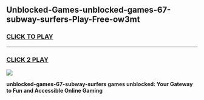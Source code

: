 
## Unblocked-Games-unblocked-games-67-subway-surfers-Play-Free-ow3mt
<h3>
<a href="https://premium76.site?title=unblocked-games-67-subway-surfers&ref=22A">CLICK TO PLAY</a></h3>
<hr>

<h3>
<a href="https://premium76.site?title=unblocked-games-67-subway-surfers&ref=22A">CLICK 2 PLAY</a>
  
</h3>

<a href="https://premium76.site?title=unblocked-games-67-subway-surfers&ref=22A"><img src="https://clearcache.store/games.png"></a>


**unblocked-games-67-subway-surfers games unblocked: Your Gateway to Fun and Accessible Online Gaming**
